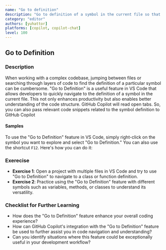 ```yaml
---
name: "Go to definition"
description: "Go to definition of a symbol in the current file so that GitHub Copilot will include the related code as the snnipet."
category: "editor"
authors: [yuhattor] 
platforms: [copilot, copilot-chat]
level: 100
---
```


## Go to Definition

### Description

When working with a complex codebase, jumping between files or searching through layers of code to find the definition of a particular symbol can be cumbersome. "Go to Definition" is a useful feature in VS Code that allows developers to quickly navigate to the definition of a symbol in the current file. This not only enhances productivity but also enables better understanding of the code structure. GitHub Copilot will read open tabs. So, you can also pass relevant code snippets related to the symbol definition to GitHub Copilot

#### Samples

To use the "Go to Definition" feature in VS Code, simply right-click on the symbol you want to explore and select "Go to Definition." You can also use the shortcut `F12`. Here's how you can do it:

### Exerecise

- **Exercise 1**: Open a project with multiple files in VS Code and try to use "Go to Definition" to navigate to a class or function definition.
- **Exercise 2**: Practice using the "Go to Definition" feature with different symbols such as variables, methods, or classes to understand its versatility.

### Checklist for Further Learning

- How does the "Go to Definition" feature enhance your overall coding experience?
- How can GitHub Copilot's integration with the "Go to Definition" feature be used to further assist you in code navigation and understanding?
- Can you identify situations where this feature could be exceptionally useful in your development workflow?

